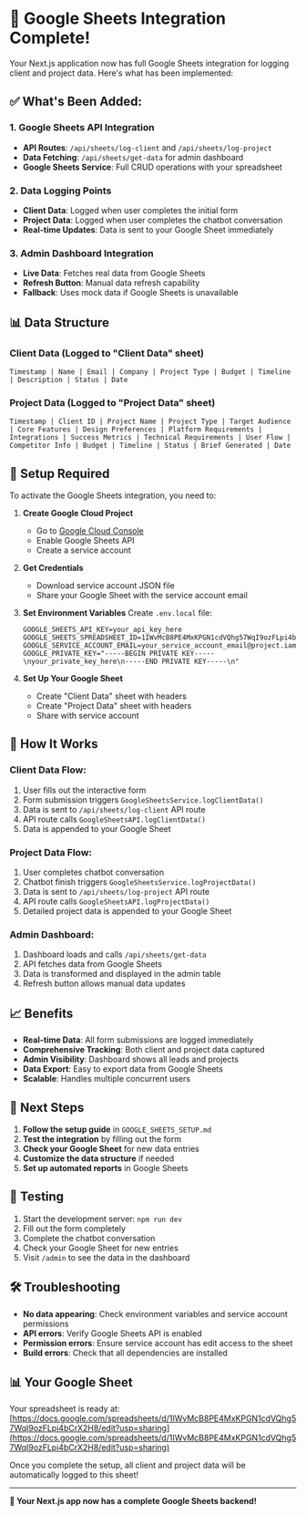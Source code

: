 # 🎉 Google Sheets Integration Complete!

Your Next.js application now has full Google Sheets integration for logging client and project data. Here's what has been implemented:

## ✅ **What's Been Added:**

### 1. **Google Sheets API Integration**
- **API Routes**: `/api/sheets/log-client` and `/api/sheets/log-project`
- **Data Fetching**: `/api/sheets/get-data` for admin dashboard
- **Google Sheets Service**: Full CRUD operations with your spreadsheet

### 2. **Data Logging Points**
- **Client Data**: Logged when user completes the initial form
- **Project Data**: Logged when user completes the chatbot conversation
- **Real-time Updates**: Data is sent to your Google Sheet immediately

### 3. **Admin Dashboard Integration**
- **Live Data**: Fetches real data from Google Sheets
- **Refresh Button**: Manual data refresh capability
- **Fallback**: Uses mock data if Google Sheets is unavailable

## 📊 **Data Structure**

### Client Data (Logged to "Client Data" sheet)
```
Timestamp | Name | Email | Company | Project Type | Budget | Timeline | Description | Status | Date
```

### Project Data (Logged to "Project Data" sheet)
```
Timestamp | Client ID | Project Name | Project Type | Target Audience | Core Features | Design Preferences | Platform Requirements | Integrations | Success Metrics | Technical Requirements | User Flow | Competitor Info | Budget | Timeline | Status | Brief Generated | Date
```

## 🔧 **Setup Required**

To activate the Google Sheets integration, you need to:

1. **Create Google Cloud Project**
   - Go to [Google Cloud Console](https://console.cloud.google.com/)
   - Enable Google Sheets API
   - Create a service account

2. **Get Credentials**
   - Download service account JSON file
   - Share your Google Sheet with the service account email

3. **Set Environment Variables**
   Create `.env.local` file:
   ```env
   GOOGLE_SHEETS_API_KEY=your_api_key_here
   GOOGLE_SHEETS_SPREADSHEET_ID=1IWvMcB8PE4MxKPGN1cdVQhg57WqI9ozFLpi4bCrX2H8
   GOOGLE_SERVICE_ACCOUNT_EMAIL=your_service_account_email@project.iam.gserviceaccount.com
   GOOGLE_PRIVATE_KEY="-----BEGIN PRIVATE KEY-----\nyour_private_key_here\n-----END PRIVATE KEY-----\n"
   ```

4. **Set Up Your Google Sheet**
   - Create "Client Data" sheet with headers
   - Create "Project Data" sheet with headers
   - Share with service account

## 🚀 **How It Works**

### Client Data Flow:
1. User fills out the interactive form
2. Form submission triggers `GoogleSheetsService.logClientData()`
3. Data is sent to `/api/sheets/log-client` API route
4. API route calls `GoogleSheetsAPI.logClientData()`
5. Data is appended to your Google Sheet

### Project Data Flow:
1. User completes chatbot conversation
2. Chatbot finish triggers `GoogleSheetsService.logProjectData()`
3. Data is sent to `/api/sheets/log-project` API route
4. API route calls `GoogleSheetsAPI.logProjectData()`
5. Detailed project data is appended to your Google Sheet

### Admin Dashboard:
1. Dashboard loads and calls `/api/sheets/get-data`
2. API fetches data from Google Sheets
3. Data is transformed and displayed in the admin table
4. Refresh button allows manual data updates

## 📈 **Benefits**

- **Real-time Data**: All form submissions are logged immediately
- **Comprehensive Tracking**: Both client and project data captured
- **Admin Visibility**: Dashboard shows all leads and projects
- **Data Export**: Easy to export data from Google Sheets
- **Scalable**: Handles multiple concurrent users

## 🔧 **Next Steps**

1. **Follow the setup guide** in `GOOGLE_SHEETS_SETUP.md`
2. **Test the integration** by filling out the form
3. **Check your Google Sheet** for new data entries
4. **Customize the data structure** if needed
5. **Set up automated reports** in Google Sheets

## 📱 **Testing**

1. Start the development server: `npm run dev`
2. Fill out the form completely
3. Complete the chatbot conversation
4. Check your Google Sheet for new entries
5. Visit `/admin` to see the data in the dashboard

## 🛠️ **Troubleshooting**

- **No data appearing**: Check environment variables and service account permissions
- **API errors**: Verify Google Sheets API is enabled
- **Permission errors**: Ensure service account has edit access to the sheet
- **Build errors**: Check that all dependencies are installed

## 📊 **Your Google Sheet**

Your spreadsheet is ready at: [https://docs.google.com/spreadsheets/d/1IWvMcB8PE4MxKPGN1cdVQhg57WqI9ozFLpi4bCrX2H8/edit?usp=sharing](https://docs.google.com/spreadsheets/d/1IWvMcB8PE4MxKPGN1cdVQhg57WqI9ozFLpi4bCrX2H8/edit?usp=sharing)

Once you complete the setup, all client and project data will be automatically logged to this sheet!

---

**🎉 Your Next.js app now has a complete Google Sheets backend!**

